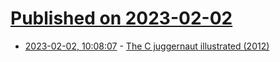 # [Published on 2023-02-02](index.md)

* [2023-02-02, 10:08:07](https://news.ycombinator.com/item?id=34624527) - [The C juggernaut illustrated (2012)](https://utcc.utoronto.ca/~cks/space/blog/programming/CTriumph)

